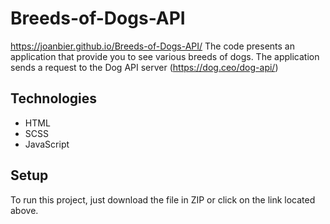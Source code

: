 # Breeds-of-Dogs-API

https://joanbier.github.io/Breeds-of-Dogs-API/
The code presents an application that provide you to see various breeds of dogs. The application sends a request to the Dog API server (https://dog.ceo/dog-api/)

## Technologies
* HTML
* SCSS
* JavaScript

## Setup
To run this project, just download the file in ZIP or click on the link located above.

